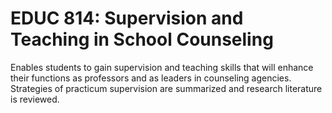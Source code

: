 # EDUC 814: Supervision and Teaching in School Counseling

Enables students to gain supervision and teaching skills that will enhance their functions as professors and as leaders in counseling agencies. Strategies of practicum supervision are summarized and research literature is reviewed.